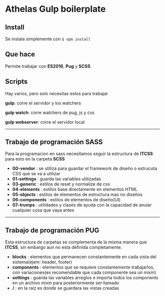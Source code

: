 # Athelas Gulp boilerplate



## Install

Se instala simplemente con ```$ npm install```

## Que hace

Permite trabajar con **ES2016**, **Pug** y **SCSS**

## Scripts

Hay varios, pero solo necesitas estos para trabajar

**gulp**: corre el servidor y los watchers

**gulp watch**: corre watchers de pug, js y css

**gulp webserver**: corre el servidor local

------------------------------------

## Trabajo de programación SASS

Para la programacion en sass necesitamos seguir la estructura de **ITCSS**
para esto en la carpeta **SCSS**

* **00-vendor** : se utiliza para guardar el framework de diseño o estrucuta CSS que se va a utilizar
* **01-settings** : guarda las variables utilizadas
* **03-generic** : estilos de reset y normalize de css
* **04-elements** : estilos base directamente en elementos HTML
* **05-objects** : estilos de elementos de estructura mas no diseños
* **06-components** : estilos de elementos de diseño(UI)
* **07-trumps** : utilidades y clases de ayuda con la capacidad de anular cualquier cosa que vaya antes

-------------------------------------

## Trabajo de programación PUG

Esta estructura de carpetas se complementa de la misma manera que **ITCSS**, sin embargo aun no esta definida completamente.

* **blocks** : elementos que permanecen constantemente en cada vista del sistema(ejem: header, footer)
* **components** : elementos que se requiere constantemente trabajarlos, con variaciones(es recomendable que cada componente sea un mixin)
* **settings** : guarda las variables arreglos e importa todos los components en un archivo *mixin* para posteriormente ser llamado
* **/** : en la raiz es donde se guardara las vistas creadas